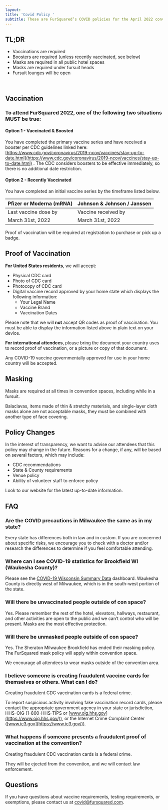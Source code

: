 ```yaml
---
layout:
title: 'Covid Policy '
subtitle: These are FurSquared’s COVID policies for the April 2022 convention.
---
```


## **TL;DR**

* Vaccinations are required
* Boosters are required (unless recently vaccinated, see below)
* Masks are required in all public hotel spaces
* Masks are required under fursuit heads
* Fursuit lounges will be open

&nbsp;

## **Vaccination**

### **To attend FurSquared 2022, one of the following two situations MUST be true:**

#### **Option 1 - Vaccinated & Boosted**

You have completed the primary vaccine series and have received a booster per CDC guidelines linked here: [https://www.cdc.gov/coronavirus/2019-ncov/vaccines/stay-up-to-date.html](https://www.cdc.gov/coronavirus/2019-ncov/vaccines/stay-up-to-date.html) . The CDC considers boosters to be effective immediately, so there is no additional date restriction.

#### **Option 2 - Recently Vaccinated**

You have completed an initial vaccine series by the timeframe listed below.

| Pfizer or Moderna (mRNA) | Johnson & Johnson / Janssen |
| --- | --- |
| Last vaccine dose by | Vaccine received by |
| March 31st, 2022 | March 31st, 2022 |

Proof of vaccination will be required at registration to purchase or pick up a badge.

## **Proof of Vaccination**

**For United States residents**, we will accept:

* Physical CDC card
* Photo of CDC card
* Photocopy of CDC card
* Digital vaccine record approved by your home state which displays the following information:
  * Your Legal Name
  * Vaccine Brand
  * Vaccination Dates

Please note that we will **not** accept QR codes as proof of vaccination. You must be able to display the information listed above in plain text on your device.

**For international attendees**, please bring the document your country uses to record proof of vaccination, or a picture or copy of that document.

Any COVID-19 vaccine governmentally approved for use in your home country will be accepted.

## **Masking**

Masks are required at all times in convention spaces, including while in a fursuit.

Balaclavas, items made of thin & stretchy materials, and single-layer cloth masks alone are not acceptable masks, they must be combined with another type of face covering.

## **Policy Changes**

In the interest of transparency, we want to advise our attendees that this policy may change in the future. Reasons for a change, if any, will be based on several factors, which may include:

* CDC recommendations
* State & County requirements
* Venue policy
* Ability of volunteer staff to enforce policy

Look to our website for the latest up-to-date information.

## **FAQ**

### **Are the COVID precautions in Milwaukee the same as in my state?**

Every state has differences both in law and in custom. If you are concerned about specific risks, we encourage you to check with a doctor and/or research the differences to determine if you feel comfortable attending.

### **Where can I see COVID-19 statistics for Brookfield WI (Waukesha County)?**

Please see the [COVID-19 Wisconsin Summary Data](https://www.dhs.wisconsin.gov/covid-19/data.htm) dashboard. Waukesha County is directly west of Milwaukee, which is in the south-west portion of the state.

### **Will there be unvaccinated people outside of con space?**

Yes. Please remember the rest of the hotel, elevators, hallways, restaurant, and other activities are open to the public and we can’t control who will be present. Masks are the most effective protection.

### **Will there be unmasked people outside of con space?**

Yes. The Sheraton Milwaukee Brookfield has ended their masking policy. The FurSquared mask policy will apply within convention space.&nbsp;

We encourage all attendees to wear masks outside of the convention area.

### **I believe someone is creating fraudulent vaccine cards for themselves or others. What can I do?**

Creating fraudulent CDC vaccination cards is a federal crime.

To report suspicious activity involving fake vaccination record cards, please contact the appropriate government agency in your state or jurisdiction, HHS-OIG (1-800-HHS-TIPS or [www.oig.hhs.gov](https://www.oig.hhs.gov/)), or the Internet Crime Complaint Center ([www.ic3.gov](https://www.ic3.gov/)).

### **What happens if someone presents a fraudulent proof of vaccination at the convention?**

Creating fraudulent CDC vaccination cards is a federal crime.

They will be ejected from the convention, and we will contact law enforcement.

## **Questions**

If you have questions about vaccine requirements, testing requirements, or exemptions, please contact us at [covid@fursquared.com](mailto:covid@fursquared.com).

&nbsp;
